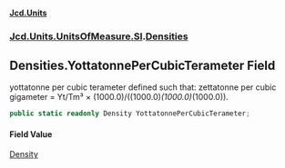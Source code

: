 #### [Jcd.Units](index.md 'index')
### [Jcd.Units.UnitsOfMeasure.SI](Jcd.Units.UnitsOfMeasure.SI.md 'Jcd.Units.UnitsOfMeasure.SI').[Densities](Densities.md 'Jcd.Units.UnitsOfMeasure.SI.Densities')

## Densities.YottatonnePerCubicTerameter Field

yottatonne per cubic terameter defined such that: zettatonne per cubic gigameter = Yt/Tm³ × (1000.0)/((1000.0)*(1000.0)*(1000.0)).

```csharp
public static readonly Density YottatonnePerCubicTerameter;
```

#### Field Value
[Density](Density.md 'Jcd.Units.UnitTypes.Density')